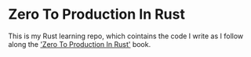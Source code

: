 # Zero To Production In Rust
This is my Rust learning repo, which cointains the code I write as I follow along the ['Zero To Production In Rust'](https://www.zero2prod.com/) book.

